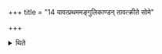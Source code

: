 +++
title = "14 यावत्प्रथममङ्गुलिकाण्डन् तावत्क्रीते सोमे"

+++

<details><summary>थिते</summary>

यावत्प्रथममङ्गुलिकाण्डं तावत्क्रीते सोमे व्रतम् १४
</details>
